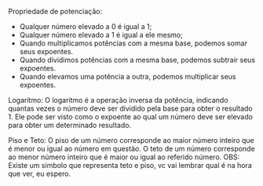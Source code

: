 Propriedade de potenciação:
- Qualquer número elevado a 0 é igual a 1;
- Qualquer número elevado a 1 é igual a ele mesmo;
- Quando multiplicamos potências com a mesma base, podemos somar seus expoentes.
- Quando dividimos potências com a mesma base, podemos subtrair seus expoentes. 
- Quando elevamos uma potência a outra, podemos multiplicar seus expoentes.

Logaritmo:
O logaritmo é a operação inversa da potência, indicando quantas vezes o número deve ser dividido pela base para obter o resultado 1. Ele pode ser visto como o expoente ao qual um número deve ser elevado para obter um determinado resultado.

Piso e Teto:
O piso de um número corresponde ao maior número inteiro que é menor ou igual ao número em questão. O teto de um número corresponde ao menor número inteiro que é maior ou igual ao referido número. OBS: Existe um simbolo que representa teto e piso, vc vai lembrar qual é na hora que ver, eu espero.

